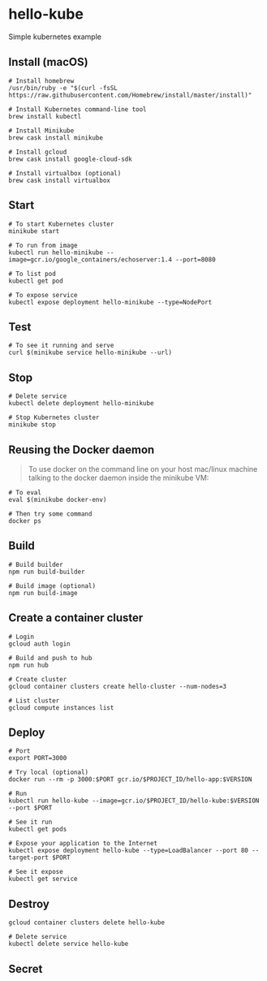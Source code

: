 # hello-kube
Simple kubernetes example

## Install (macOS)
```shell
# Install homebrew
/usr/bin/ruby -e "$(curl -fsSL https://raw.githubusercontent.com/Homebrew/install/master/install)"

# Install Kubernetes command-line tool
brew install kubectl

# Install Minikube
brew cask install minikube

# Install gcloud
brew cask install google-cloud-sdk

# Install virtualbox (optional)
brew cask install virtualbox
```

## Start
```shell
# To start Kubernetes cluster
minikube start

# To run from image
kubectl run hello-minikube --image=gcr.io/google_containers/echoserver:1.4 --port=8080

# To list pod
kubectl get pod

# To expose service
kubectl expose deployment hello-minikube --type=NodePort
```

## Test
```shell
# To see it running and serve
curl $(minikube service hello-minikube --url)
```

## Stop
```shell
# Delete service
kubectl delete deployment hello-minikube

# Stop Kubernetes cluster
minikube stop
```

## Reusing the Docker daemon
> To use docker on the command line on your host mac/linux machine talking to the docker daemon inside the minikube VM:
```shell
# To eval
eval $(minikube docker-env)

# Then try some command
docker ps
```

## Build
```shell
# Build builder
npm run build-builder

# Build image (optional)
npm run build-image
```

## Create a container cluster
```shell
# Login
gcloud auth login

# Build and push to hub
npm run hub

# Create cluster
gcloud container clusters create hello-cluster --num-nodes=3

# List cluster
gcloud compute instances list
```

## Deploy
```shell
# Port
export PORT=3000

# Try local (optional)
docker run --rm -p 3000:$PORT gcr.io/$PROJECT_ID/hello-app:$VERSION

# Run
kubectl run hello-kube --image=gcr.io/$PROJECT_ID/hello-kube:$VERSION --port $PORT

# See it run
kubectl get pods

# Expose your application to the Internet
kubectl expose deployment hello-kube --type=LoadBalancer --port 80 --target-port $PORT

# See it expose
kubectl get service
```

## Destroy
```shell
gcloud container clusters delete hello-kube

# Delete service
kubectl delete service hello-kube
```

## Secret
```shell

```